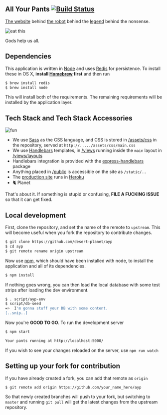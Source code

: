 ## All Your Pants [![Build Status](https://travis-ci.org/desert-planet/ayp.svg?branch=master)](https://travis-ci.org/desert-planet/ayp)

[The website](http://ayp.wtf.cat/) behind [the robot](https://github.com/desert-planet/hayt) behind the [legend](http://wtf.cat/) behind the nonsense.

![eat this](http://s3.amazonaws.com/ayp/ayp-1482950774675.jpg)

Gods help us all.

## Dependencies

This application is written in [Node](http://nodejs.org/) and uses [Redis](http://redis.io/) for persistence. To install these in OS X, **install [Homebrew](http://brew.sh/) first** and then run

```sh
$ brew install redis
$ brew install node
```

This will install both of the requirements. The remaining requirements will be installed by the application layer.

## Tech Stack and Tech Stack Accessories

![fun](http://pixxx.wtf.cat/image/3F1M3J3o0h3L/fun.jpg)

  * We use [Sass](http://sass-lang.com/) as the CSS language, and CSS is stored in [/assets/css](./assets/css) in the repository, served at `http://...../assets/css/main.css`
  * We use [Handlebars](http://handlebarsjs.com/) templates, in [/views](./views) running inside the `main` layout in
  [/views/layouts](./views/layouts)
  * Handlebars integration is provided with the [express-handlebars](https://www.npmjs.org/package/express-handlebars) package
  * Anything placed in [/public](./public) is accessible on the site as `/static/..`
  * The [production site](http://ayp.wtf.cat/) runs in [Heroku](https://www.heroku.com/)
  * :cat2: Planet

That's about it. If something is stupid or confusing, **FILE A FUCKING ISSUE** so that it can get fixed.

## Local development

First, clone the repository, and set the name of the remote to `upstream`. This will become useful when you fork the repository to contribute changes.

```sh
$ git clone https://github.com/desert-planet/ayp
$ cd ayp
$ git remote rename origin upstream
```

Now use [npm](https://www.npmjs.org/), which should have been installed with node, to install the application and all of its dependencies.

```sh
$ npm install
```

If nothing goes wrong, you can then load the local database with some test strips after loading the dev environment.

```sh
$ . script/ayp-env
$ script/db-seed
=>  I'm gonna stuff your DB with some content.
[..snip..]
```

Now you're **GOOD TO GO**. To run the development server

```sh
$ npm start

Your pants running at http://localhost:5000/
```

If you wish to see your changes reloaded on the server, use `npm run watch`

## Setting up your fork for contribution

If you have already created a fork, you can add that remote as `origin`

```sh
$ git remote add origin https://github.com/your_name_here/ayp
```

So that newly created branches will push to your fork, but switching to `master` and running `git pull` will get the latest changes from the upstream repository.
